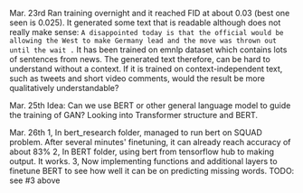 Mar. 23rd
Ran training overnight and it reached FID at about 0.03 (best one seen is 0.025). It generated some text that is readable although does not really make sense:
`A disappointed today is that the official would be allowing the West to make Germany lead and the move was thrown out until the wait .`
It has been trained on emnlp dataset which contains lots of sentences from news. The generated text therefore, can be hard to understand without a context.
If it is trained on context-independent text, such as tweets and short video comments, would the result be more qualitatively understandable?

Mar. 25th
Idea:
Can we use BERT or other general language model to guide the training of GAN?
Looking into Transformer structure and BERT.

Mar. 26th
1, In bert_research folder, managed to run bert on SQUAD problem. After several minutes' finetuning, it can already reach accuracy of about 83%
2, In BERT folder, using bert from tensorflow hub to making output. It works.
3, Now implementing functions and additional layers to finetune BERT to see how well it can be on predicting missing words.
TODO:
see #3 above